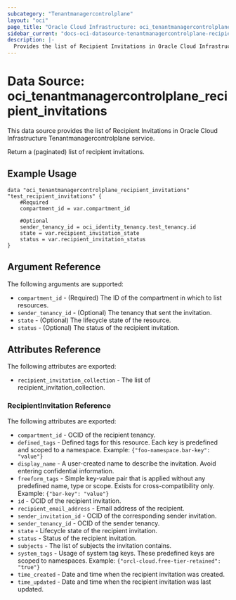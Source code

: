```yaml
---
subcategory: "Tenantmanagercontrolplane"
layout: "oci"
page_title: "Oracle Cloud Infrastructure: oci_tenantmanagercontrolplane_recipient_invitations"
sidebar_current: "docs-oci-datasource-tenantmanagercontrolplane-recipient_invitations"
description: |-
  Provides the list of Recipient Invitations in Oracle Cloud Infrastructure Tenantmanagercontrolplane service
---
```


# Data Source: oci_tenantmanagercontrolplane_recipient_invitations
This data source provides the list of Recipient Invitations in Oracle Cloud Infrastructure Tenantmanagercontrolplane service.

Return a (paginated) list of recipient invitations.


## Example Usage

```hcl
data "oci_tenantmanagercontrolplane_recipient_invitations" "test_recipient_invitations" {
	#Required
	compartment_id = var.compartment_id

	#Optional
	sender_tenancy_id = oci_identity_tenancy.test_tenancy.id
	state = var.recipient_invitation_state
	status = var.recipient_invitation_status
}
```

## Argument Reference

The following arguments are supported:

* `compartment_id` - (Required) The ID of the compartment in which to list resources.
* `sender_tenancy_id` - (Optional) The tenancy that sent the invitation.
* `state` - (Optional) The lifecycle state of the resource.
* `status` - (Optional) The status of the recipient invitation.


## Attributes Reference

The following attributes are exported:

* `recipient_invitation_collection` - The list of recipient_invitation_collection.

### RecipientInvitation Reference

The following attributes are exported:

* `compartment_id` - OCID of the recipient tenancy.
* `defined_tags` - Defined tags for this resource. Each key is predefined and scoped to a namespace. Example: `{"foo-namespace.bar-key": "value"}` 
* `display_name` - A user-created name to describe the invitation. Avoid entering confidential information.
* `freeform_tags` - Simple key-value pair that is applied without any predefined name, type or scope. Exists for cross-compatibility only. Example: `{"bar-key": "value"}` 
* `id` - OCID of the recipient invitation.
* `recipient_email_address` - Email address of the recipient.
* `sender_invitation_id` - OCID of the corresponding sender invitation.
* `sender_tenancy_id` - OCID of the sender tenancy.
* `state` - Lifecycle state of the recipient invitation.
* `status` - Status of the recipient invitation.
* `subjects` - The list of subjects the invitation contains.
* `system_tags` - Usage of system tag keys. These predefined keys are scoped to namespaces. Example: `{"orcl-cloud.free-tier-retained": "true"}` 
* `time_created` - Date and time when the recipient invitation was created.
* `time_updated` - Date and time when the recipient invitation was last updated.

